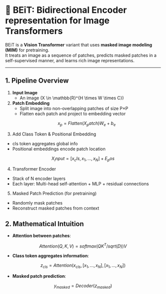 # 🔹 BEiT: Bidirectional Encoder representation for Image Transformers

BEiT is a **Vision Transformer** variant that uses **masked image modeling (MIM)** for pretraining.  
It treats an image as a sequence of patches, predicts masked patches in a self-supervised manner, and learns rich image representations.

---

## 1. Pipeline Overview

1. **Input Image**  
   - An image \(X \in \mathbb{R}^{H \times W \times C}\)
2. **Patch Embedding**  
   - Split image into non-overlapping patches of size P×P  
   - Flatten each patch and project to embedding vector  
   ```math
   x_p = Flatten(X_patch) W_e + b_e
   
3. Add Class Token & Positional Embedding
  - cls token aggregates global info
  - Positional embeddings encode patch location
``` math
X_input = [x_cls, x_1, ..., x_N] + E_pos
```
4. Transformer Encoder
  - Stack of N encoder layers
  - Each layer: Multi-head self-attention + MLP + residual connections

5. Masked Patch Prediction (for pretraining)
  - Randomly mask patches
  - Reconstruct masked patches from context

## 2. Mathematical Intuition

- **Attention between patches**:
``` math
Attention(Q, K, V) = softmax(Q K^T / sqrt(D)) V
```

- **Class token aggregates information**:
``` math
z_{cls} = Attention(x_{cls}, [x_1, ..., x_N], [x_1, ..., x_N])
```

- **Masked patch prediction**:
```math
y_{masked} = Decoder(z_{masked})
```
